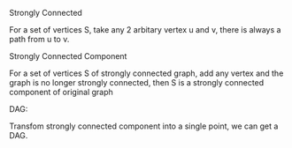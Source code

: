 Strongly Connected

For a set of vertices S, take any 2 arbitary vertex u and v, there is always a path from u to v.

Strongly Connected Component

For a set of vertices S of strongly connected graph, add any vertex and the graph is no longer strongly connected, then S is a strongly connected component of original graph


DAG:

Transfom strongly connected component into a single point, we can get a DAG. 
